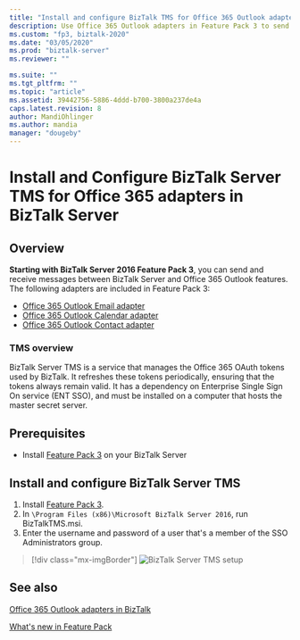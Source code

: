 ```yaml
---
title: "Install and configure BizTalk TMS for Office 365 Outlook adapters in BizTalk Server 2016 Feature Pack 3 | Microsoft Docs"
description: Use Office 365 Outlook adapters in Feature Pack 3 to send and receive messages between BizTalk Server 2016 Feature Pack 3 and Office 365 Outlook
ms.custom: "fp3, biztalk-2020"
ms.date: "03/05/2020"
ms.prod: "biztalk-server"
ms.reviewer: ""

ms.suite: ""
ms.tgt_pltfrm: ""
ms.topic: "article"
ms.assetid: 39442756-5886-4ddd-b700-3800a237de4a
caps.latest.revision: 8
author: MandiOhlinger
ms.author: mandia
manager: "dougeby"
---
```

# Install and Configure BizTalk Server TMS for Office 365 adapters in BizTalk Server

## Overview

**Starting with BizTalk Server 2016 Feature Pack 3**, you can send and receive messages between BizTalk Server and Office 365 Outlook features. The following adapters are included in Feature Pack 3:

- [Office 365 Outlook Email adapter](../core/office365-mail-adapter.md)
- [Office 365 Outlook Calendar adapter](../core/office365-calendar-adapter.md)
- [Office 365 Outlook Contact adapter](../core/office365-contact-adapter.md)

### TMS overview

BizTalk Server TMS is a service that manages the Office 365 OAuth tokens used by BizTalk. It refreshes these tokens periodically, ensuring that the tokens always remain valid. It has a dependency on Enterprise Single Sign On service (ENT SSO), and must be installed on a computer that hosts the master secret server.

## Prerequisites

- Install [Feature Pack 3](https://aka.ms/bts2016fp3) on your BizTalk Server

## Install and configure BizTalk Server TMS

1. Install [Feature Pack 3](https://aka.ms/bts2016fp3).
2. In `\Program Files (x86)\Microsoft BizTalk Server 2016`, run BizTalkTMS.msi.
3. Enter the username and password of a user that's a member of the SSO Administrators group.

> [!div class="mx-imgBorder"]
> ![BizTalk Server TMS setup](../core/media/BizTalk-TMS.png)

## See also

[Office 365 Outlook adapters in BizTalk](../core/office365-adapters.md)

[What's new in Feature Pack](../core/configure-the-feature-pack.md)
